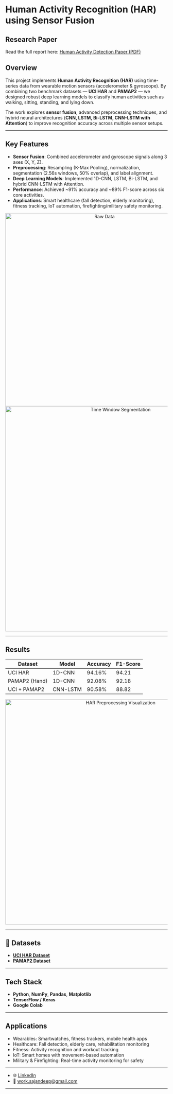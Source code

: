 # Human Activity Recognition (HAR) using Sensor Fusion  
##  Research Paper
Read the full report here: [Human Activity Detection Paper (PDF)](https://drive.google.com/file/d/1fRXHi0hpfc6uKKnCijgORsrq9BZRQ7lx/view)


## Overview  
This project implements **Human Activity Recognition (HAR)** using time-series data from wearable motion sensors (accelerometer & gyroscope). By combining two benchmark datasets — **UCI HAR** and **PAMAP2** — we designed robust deep learning models to classify human activities such as walking, sitting, standing, and lying down.  

The work explores **sensor fusion**, advanced preprocessing techniques, and hybrid neural architectures (**CNN, LSTM, Bi-LSTM, CNN-LSTM with Attention**) to improve recognition accuracy across multiple sensor setups.  

---

##  Key Features  
-  **Sensor Fusion**: Combined accelerometer and gyroscope signals along 3 axes (X, Y, Z).  
-  **Preprocessing**: Resampling (K-Max Pooling), normalization, segmentation (2.56s windows, 50% overlap), and label alignment.  
-  **Deep Learning Models**: Implemented 1D-CNN, LSTM, Bi-LSTM, and hybrid CNN-LSTM with Attention.  
-  **Performance**: Achieved ~91% accuracy and ~89% F1-score across six core activities.  
-  **Applications**: Smart healthcare (fall detection, elderly monitoring), fitness tracking, IoT automation, firefighting/military safety monitoring.
<p align="center">
  <img src="https://github.com/user-attachments/assets/fb1757e5-5b76-49a9-a77d-6f26e5e15858" alt="Raw Data" width="600"/>
  <img src="https://github.com/user-attachments/assets/8ad3ac5b-854c-4cce-ac3a-c16a84acf7b0" alt="Time Window Segmentation" width="700"/>
</p>




---

##  Results  
| Dataset        | Model       | Accuracy | F1-Score |
|----------------|------------|----------|----------|
| UCI HAR       | 1D-CNN     | 94.16%   | 94.21    |
| PAMAP2 (Hand) | 1D-CNN     | 92.08%   | 92.18    |
| UCI + PAMAP2  | CNN-LSTM   | 90.58%   | 88.82    |

<p align="center">
  <img src="https://github.com/user-attachments/assets/aaaaab0d-fd74-4448-9d69-3b133b98ec1d" alt="HAR Preprocessing Visualization" width="700"/>
</p>



---

## 📂 Datasets  
- **[UCI HAR Dataset](https://archive.ics.uci.edu/dataset/240/human+activity+recognition+using+smartphones)**  
- **[PAMAP2 Dataset](https://archive.ics.uci.edu/dataset/231/pamap2+physical+activity+monitoring)**  

---

##  Tech Stack  
- **Python**, **NumPy**, **Pandas**, **Matplotlib**  
- **TensorFlow / Keras**  
- **Google Colab**  

---

##  Applications  
-  Wearables: Smartwatches, fitness trackers, mobile health apps  
-  Healthcare: Fall detection, elderly care, rehabilitation monitoring  
-  Fitness: Activity recognition and workout tracking  
-  IoT: Smart homes with movement-based automation  
-  Military & Firefighting: Real-time activity monitoring for safety  

---
- 🌐 [LinkedIn](www.linkedin.com/in/sajandeep9812)  
- 📧 work.sajandeep@gmail.com  
---

